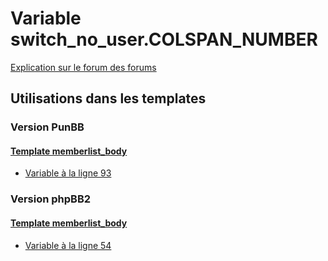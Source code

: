 # Variable switch_no_user.COLSPAN_NUMBER
[Explication sur le forum des forums](http://forum.forumactif.com/t294113-listing-des-variables#switch_no_user.COLSPAN_NUMBER)

## Utilisations dans les templates

### Version PunBB

#### [Template memberlist_body](punbb/memberlist_body.md)
* [Variable à la ligne 93](../punbb/memberlist_body.tpl#L93)

### Version phpBB2

#### [Template memberlist_body](subsilver/memberlist_body.md)
* [Variable à la ligne 54](../subsilver/memberlist_body.tpl#L54)